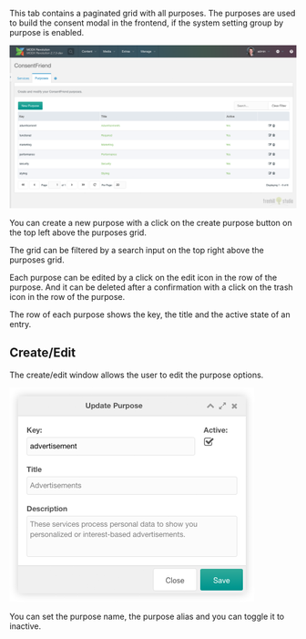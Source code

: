 This tab contains a paginated grid with all purposes. The purposes are used to
build the consent modal in the frontend, if the system setting group by purpose
is enabled.

[![](img/purposes.png)](img/purposes.png)

You can create a new purpose with a click on the create purpose button on the top
left above the purposes grid.

The grid can be filtered by a search input on the top right above the
purposes grid.

Each purpose can be edited by a click on the edit icon in the row of the
purpose. And it can be deleted after a confirmation with a click on the trash
icon in the row of the purpose.

The row of each purpose shows the key, the title and the active state of an
entry.

## Create/Edit

The create/edit window allows the user to edit the purpose options.

[![](img/purpose-edit.png)](img/purpose-edit.png)

You can set the purpose name, the purpose alias and you can toggle it to
inactive.
